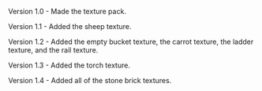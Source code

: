 Version 1.0 - Made the texture pack.

Version 1.1 - Added the sheep texture.

Version 1.2 - Added the empty bucket texture, the carrot texture, the ladder texture, and the rail texture.

Version 1.3 - Added the torch texture.

Version 1.4 - Added all of the stone brick textures.
